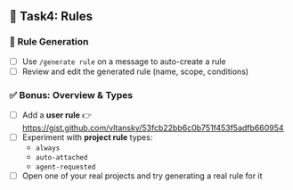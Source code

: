 ## 📜 Task4: Rules

### 🔹 Rule Generation
- [ ] Use `/generate rule` on a message to auto-create a rule
- [ ] Review and edit the generated rule (name, scope, conditions)

### ✅ Bonus: Overview & Types
- [ ] Add a **user rule**
  👉 https://gist.github.com/vltansky/53fcb22bb6c0b751f453f5adfb660954
- [ ] Experiment with **project rule** types:
  - `always`
  - `auto-attached`
  - `agent-requested`
- [ ] Open one of your real projects and try generating a real rule for it